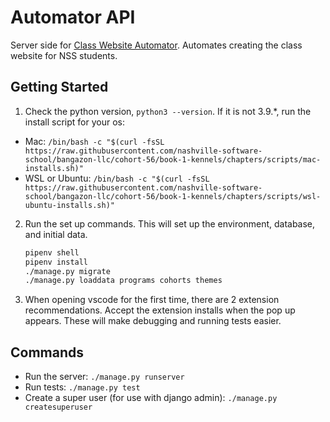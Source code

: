 # Automator API
Server side for [Class Website Automator](https://github.com/hannahhall/automator-client). Automates creating the class website for NSS students.

## Getting Started
1. Check the python version, `python3 --version`. If it is not 3.9.*, run the install script for your os:
* Mac: `/bin/bash -c "$(curl -fsSL https://raw.githubusercontent.com/nashville-software-school/bangazon-llc/cohort-56/book-1-kennels/chapters/scripts/mac-installs.sh)"
`
* WSL or Ubuntu: `/bin/bash -c "$(curl -fsSL https://raw.githubusercontent.com/nashville-software-school/bangazon-llc/cohort-56/book-1-kennels/chapters/scripts/wsl-ubuntu-installs.sh)"`

2. Run the set up commands. This will set up the environment, database, and initial data.

    ```sh
    pipenv shell
    pipenv install
    ./manage.py migrate
    ./manage.py loaddata programs cohorts themes
    ```
 3. When opening vscode for the first time, there are 2 extension recommendations. Accept the extension installs when the pop up appears. These will make debugging and running tests easier.

## Commands

* Run the server: `./manage.py runserver`
* Run tests: `./manage.py test`
* Create a super user (for use with django admin): `./manage.py createsuperuser`

